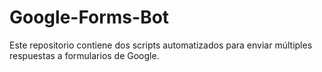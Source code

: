 # Google-Forms-Bot
Este repositorio contiene dos scripts automatizados para enviar múltiples respuestas a formularios de Google. 
